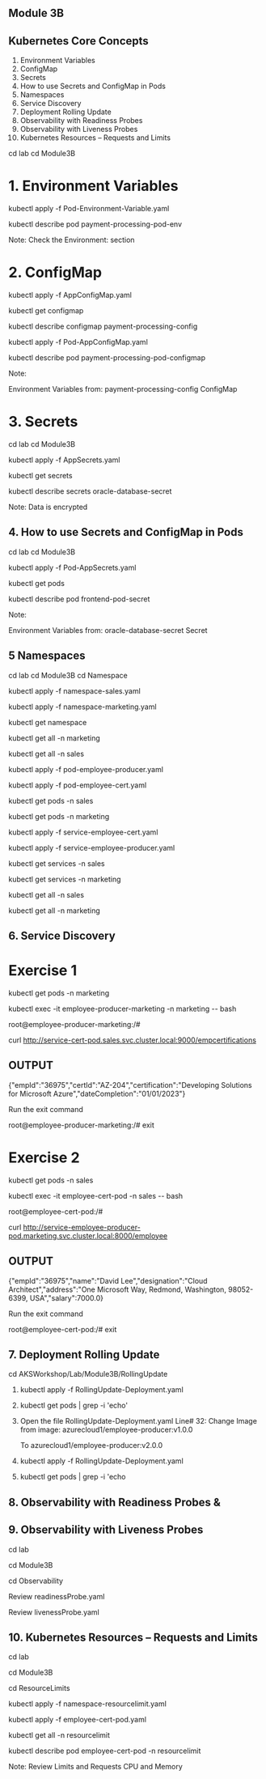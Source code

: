 
## Module 3B

## Kubernetes Core Concepts

1. Environment Variables
2. ConfigMap
3. Secrets
4. How to use Secrets and ConfigMap in Pods
5. Namespaces
6. Service Discovery
7. Deployment Rolling Update
8. Observability with  Readiness Probes
9. Observability with  Liveness Probes
10. Kubernetes Resources – Requests and Limits  

cd lab
cd Module3B

# 1. Environment Variables

kubectl apply -f Pod-Environment-Variable.yaml

kubectl describe pod payment-processing-pod-env

Note: Check the Environment: section

# 2. ConfigMap

kubectl apply -f AppConfigMap.yaml

kubectl get configmap

kubectl describe configmap payment-processing-config

kubectl apply -f Pod-AppConfigMap.yaml

kubectl describe pod payment-processing-pod-configmap

Note:

Environment Variables from:
      payment-processing-config  ConfigMap

# 3. Secrets

cd lab
cd Module3B

kubectl apply -f AppSecrets.yaml

kubectl get secrets

kubectl describe secrets oracle-database-secret

Note: Data is encrypted

## 4. How to use Secrets and ConfigMap in Pods

cd lab
cd Module3B

kubectl apply -f Pod-AppSecrets.yaml

kubectl get pods

kubectl describe pod frontend-pod-secret

Note:

Environment Variables from:
      oracle-database-secret  Secret

## 5 Namespaces

cd lab
cd Module3B
cd Namespace

kubectl apply -f namespace-sales.yaml

kubectl apply -f namespace-marketing.yaml

kubectl get namespace

kubectl get all -n marketing

kubectl get all -n sales

kubectl apply -f pod-employee-producer.yaml

kubectl apply -f pod-employee-cert.yaml

kubectl get pods -n sales

kubectl get pods -n marketing

kubectl apply -f service-employee-cert.yaml

kubectl apply -f service-employee-producer.yaml

kubectl get services -n sales

kubectl get services -n marketing

kubectl get all -n sales

kubectl get all -n marketing

## 6. Service Discovery

# Exercise 1

kubectl get pods -n marketing

kubectl exec -it employee-producer-marketing -n marketing -- bash

root@employee-producer-marketing:/#  <run below command>

curl <http://service-cert-pod.sales.svc.cluster.local:9000/empcertifications>

## OUTPUT

{"empId":"36975","certId":"AZ-204","certification":"Developing Solutions for Microsoft Azure","dateCompletion":"01/01/2023"}

Run the exit command

root@employee-producer-marketing:/#   exit

# Exercise 2

kubectl get pods -n sales

kubectl exec -it employee-cert-pod -n sales -- bash

root@employee-cert-pod:/# <run below command>

curl <http://service-employee-producer-pod.marketing.svc.cluster.local:8000/employee>

## OUTPUT

{"empId":"36975","name":"David Lee","designation":"Cloud Architect","address":"One Microsoft Way, Redmond, Washington, 98052-6399, USA","salary":7000.0}

Run the exit command

root@employee-cert-pod:/# exit

## 7. Deployment Rolling Update

cd AKSWorkshop/Lab/Module3B/RollingUpdate

1. kubectl apply -f RollingUpdate-Deployment.yaml

2. kubectl get pods | grep -i 'echo'

3. Open the file RollingUpdate-Deployment.yaml
   Line# 32: Change Image
   from image: azurecloud1/employee-producer:v1.0.0

   To azurecloud1/employee-producer:v2.0.0

4. kubectl apply -f RollingUpdate-Deployment.yaml

5. kubectl get pods | grep -i 'echo

## 8. Observability with  Readiness Probes &  

## 9. Observability with  Liveness Probes

cd lab

cd Module3B

cd Observability

Review readinessProbe.yaml

Review livenessProbe.yaml

## 10. Kubernetes Resources – Requests and Limits  

cd lab

cd Module3B

cd ResourceLimits

kubectl apply -f namespace-resourcelimit.yaml

kubectl apply -f employee-cert-pod.yaml

kubectl get all -n resourcelimit

kubectl describe pod employee-cert-pod -n resourcelimit

Note: Review Limits and Requests CPU and Memory
